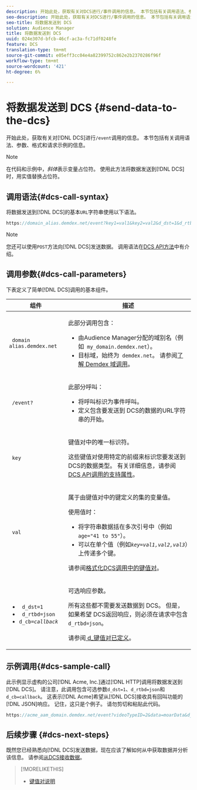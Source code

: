 ```yaml
---
description: 开始此处，获取有关对DCS进行/事件调用的信息。 本节包括有关调用语法、参数、格式和请求示例的信息。
seo-description: 开始此处，获取有关对DCS进行/事件调用的信息。 本节包括有关调用语法、参数、格式和请求示例的信息。
seo-title: 将数据发送到 DCS
solution: Audience Manager
title: 将数据发送到 DCS
uuid: 024e307d-bfcb-46cf-ac3a-fc71df0248fe
feature: DCS
translation-type: tm+mt
source-git-commit: e05eff3cc04e4a82399752c862e2b2370286f96f
workflow-type: tm+mt
source-wordcount: '421'
ht-degree: 6%

---
```



# 将数据发送到 DCS {#send-data-to-the-dcs}

开始此处，获取有关对[!DNL DCS]进行`/event`调用的信息。 本节包括有关调用语法、参数、格式和请求示例的信息。

>[!NOTE]
>
>在代码和示例中，*斜体*&#x200B;表示变量占位符。 使用此方法将数据发送到[!DNL DCS]时，用实值替换占位符。

## 调用语法{#dcs-call-syntax}

将数据发送到[!DNL DCS]的基本`URL`字符串使用以下语法。

```js
https://domain_alias.demdex.net/event?key1=val1&key2=val2&d_dst=1&d_rtbd=json&d_cb=callback
```

>[!NOTE]
>
>您还可以使用`POST`方法向[!DNL DCS]发送数据。 调用语法在[DCS API方法](../../../api/dcs-intro/dcs-api-reference/dcs-api-methods.md)中有介绍。

## 调用参数{#dcs-call-parameters}

下表定义了简单[!DNL DCS]调用的基本组件。

<table id="table_5F6A5B324EB848168543386516FBF384"> 
 <thead> 
  <tr> 
   <th colname="col1" class="entry"> 组件 </th> 
   <th colname="col2" class="entry"> 描述 </th> 
  </tr> 
 </thead>
 <tbody> 
  <tr> 
   <td colname="col1"> <p> <code> domain alias.demdex.net</code> </p> </td> 
   <td colname="col2"> <p>此部分调用包含： </p> <p> 
     <ul id="ul_3EDA9C7BA6794D06BCB07A75A9BD2372"> 
      <li id="li_74624CA78D6F4536A8164AE1FA1DECB9">由<span class="keyword">Audience Manager</span>分配的域别名（例如<code> my_domain.demdex.net</code>）。 </li> 
      <li id="li_08ABE91CA247403AA480B3FB4BEF83BA">目标域，始终为<code> demdex.net</code>。 请参阅<a href="../../../reference/demdex-calls.md">了解 Demdex 域调用</a>。 </li> 
     </ul> </p> </td> 
  </tr> 
  <tr> 
   <td colname="col1"> <p> <code> /event?</code> </p> </td> 
   <td colname="col2"> <p>此部分呼叫： </p> <p> 
     <ul id="ul_6332444A305A4F12A7CBE471CA508516"> 
      <li id="li_1C5C111B2B0E4621B3FC0C20D6516041">将呼叫标识为事件呼叫。 </li> 
      <li id="li_DBCE9B1C70604A629ECD7AC0A9052198">定义包含要发送到<span class="wintitle"> DCS</span>的数据的URL字符串的开始。 </li> 
     </ul> </p> </td> 
  </tr> 
  <tr> 
   <td colname="col1"> <p> <code> key</code> </p> </td> 
   <td colname="col2"> <p>键值对中的唯一标识符。 </p> <p>这些键值对使用特定的前缀来标识您要发送到<span class="wintitle"> DCS</span>的数据类型。 有关详细信息，请参阅<a href="../../../api/dcs-intro/dcs-api-reference/dcs-keys.md"> DCS API调用的支持属性</a>。 </p> </td> 
  </tr> 
  <tr> 
   <td colname="col1"> <p> <code> val</code> </p> </td> 
   <td colname="col2"> <p>属于由键值对中的键定义的集的变量值。 </p> <p>使用值时： </p> <p> 
     <ul id="ul_624DC78759F74AD8920220058E54E083"> 
      <li id="li_091E5B4820EC4A93B775433E428E74AB">将字符串数据括在多次引号中（例如<code> age="41 to 55"</code>）。 </li> 
      <li id="li_C558E3BA6EE34413BBBB962D4CD0D10E">可以在单个值（例如<i><code>key</i>=<i>val1,val2,val3</i></code></i>）上传递多个键。 </li> 
     </ul> </p> <p>请参阅<a href="../../../api/dcs-intro/dcs-api-reference/dcs-key-format.md">格式化DCS调用中的键值对</a>。 </p> </td>
  </tr> 
  <tr> 
   <td colname="col1"> <p> 
     <ul id="ul_36E2C1A0538D4D2C94DFC1335720A524"> 
      <li id="li_8902EED431CE4F0189A94868FA52DB1F"> <code> d_dst=1</code> </li> 
      <li id="li_4B6B29499D444E31808DE0A9AA0442D0"> <code> d_rtbd=json</code> </li> 
      <li id="li_3430CD0438604B83BE6437E6EC480816"> <code>d_cb=<i>callback</i></code> </li>
     </ul> </p> </td> 
   <td colname="col2"> <p>可选响应参数。 </p> <p> 所有这些都不需要发送数据到<span class="wintitle"> DCS</span>。 但是，如果希望<span class="wintitle"> DCS</span>返回响应，则必须在请求中包含<code> d_rtbd=json</code>。 </p> <p>请参阅<a href="../../../api/dcs-intro/dcs-api-reference/dcs-keys.md#d-attributes"> d_键值对已定义</a>。 </p> </td> 
  </tr>
 </tbody>
</table>

## 示例调用{#dcs-sample-call}

此示例显示虚构的公司[!DNL Acme, Inc.]通过[!DNL HTTP]调用将数据发送到[!DNL DCS]。 请注意，此调用包含可选参数`d_dst=1`、`d_rtbd=json`和`d_cb=callback`。 这表示[!DNL Acme]希望从[!DNL DCS]接收具有回叫功能的[!DNL JSON]响应。 记住，这只是个例子。 请勿剪切和粘贴此代码。

```js
https://acme_aam_domain.demdex.net/event?videoTypeID=2&data=moarData&d_dst=1&d_rtbd=json&d_cb=acme_callback
```

## 后续步骤 {#dcs-next-steps}

既然您已经熟悉向[!DNL DCS]发送数据，现在应该了解如何从中获取数据并分析该信息。 请参阅[从DCS接收数据](../../../api/dcs-intro/dcs-event-calls/dcs-url-receive.md)。

>[!MORELIKETHIS]
>
>* [键值对说明](../../../reference/key-value-pairs-explained.md)

